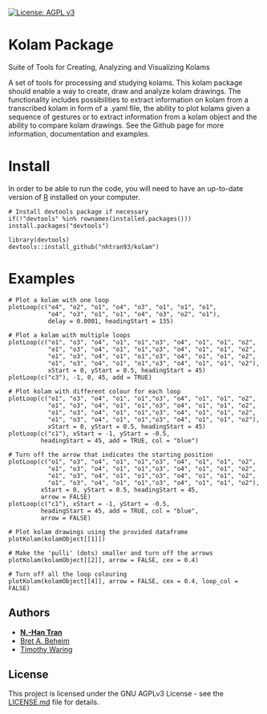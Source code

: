 [![License: AGPL v3](https://img.shields.io/badge/License-AGPL%20v3-blue.svg)](https://www.gnu.org/licenses/agpl-3.0)

# Kolam Package
Suite of Tools for Creating, Analyzing and Visualizing Kolams

A set of tools for processing and studying kolams. This kolam package should 	enable a way to create, draw and analyze kolam drawings. The functionality includes possibilities to extract information on kolam from a transcribed kolam in form of a .yaml file, the ability to plot kolams given a sequence of gestures or 	to extract information from a kolam object and the ability to compare kolam drawings. See the Github page for more information, documentation and examples.

# Install
In order to be able to run the code, you will need to have an up-to-date version of [R](https://www.r-project.org/) installed on your computer.
```
# Install devtools package if necessary
if(!"devtools" %in% rownames(installed.packages())) install.packages("devtools")

library(devtools)
devtools::install_github("nhtran93/kolam")
```

# Examples
```
# Plot a kolam with one loop
plotLoop(c("o4", "o2", "o1", "o4", "o3", "o1", "o1", "o1",
           "o4", "o3", "o1", "o1", "o4", "o3", "o2", "o1"),
           delay = 0.0001, headingStart = 135)

# Plot a kolam with multiple loops
plotLoop(c("o1", "o3", "o4", "o1", "o1","o3", "o4", "o1", "o1", "o2",
           "o1", "o3", "o4", "o1", "o1","o3", "o4", "o1", "o1", "o2",
           "o1", "o3", "o4", "o1", "o1","o3", "o4", "o1", "o1", "o2",
           "o1", "o3", "o4", "o1", "o1","o3", "o4", "o1", "o1", "o2"),
           xStart = 0, yStart = 0.5, headingStart = 45)
plotLoop(c("c3"), -1, 0, 45, add = TRUE)

# Plot kolam with different colour for each loop
plotLoop(c("o1", "o3", "o4", "o1", "o1","o3", "o4", "o1", "o1", "o2",
           "o1", "o3", "o4", "o1", "o1","o3", "o4", "o1", "o1", "o2",
           "o1", "o3", "o4", "o1", "o1","o3", "o4", "o1", "o1", "o2",
           "o1", "o3", "o4", "o1", "o1","o3", "o4", "o1", "o1", "o2"),
           xStart = 0, yStart = 0.5, headingStart = 45)
plotLoop(c("c1"), xStart = -1, yStart = -0.5,
         headingStart = 45, add = TRUE, col = "blue")
         
# Turn off the arrow that indicates the starting position
plotLoop(c("o1", "o3", "o4", "o1", "o1","o3", "o4", "o1", "o1", "o2",
           "o1", "o3", "o4", "o1", "o1","o3", "o4", "o1", "o1", "o2",
           "o1", "o3", "o4", "o1", "o1","o3", "o4", "o1", "o1", "o2",
           "o1", "o3", "o4", "o1", "o1","o3", "o4", "o1", "o1", "o2"),
         xStart = 0, yStart = 0.5, headingStart = 45, 
         arrow = FALSE)
plotLoop(c("c1"), xStart = -1, yStart = -0.5,
         headingStart = 45, add = TRUE, col = "blue", 
         arrow = FALSE)

# Plot kolam drawings using the provided dataframe
plotKolam(kolamObject[[1]])

# Make the 'pulli' (dots) smaller and turn off the arrows
plotKolam(kolamObject[[2]], arrow = FALSE, cex = 0.4)

# Turn off all the loop colouring
plotKolam(kolamObject[[4]], arrow = FALSE, cex = 0.4, loop_col = FALSE)

```

## Authors

* **[N.-Han Tran](https://www.eva.mpg.de/ecology/staff/han-tran/index.html)**
* [Bret A. Beheim](https://www.babeheim.com/)
* [Timothy Waring](https://timwaring.info/)

## License

This project is licensed under the GNU AGPLv3 License - see the [LICENSE.md](LICENSE.md) file for details.
